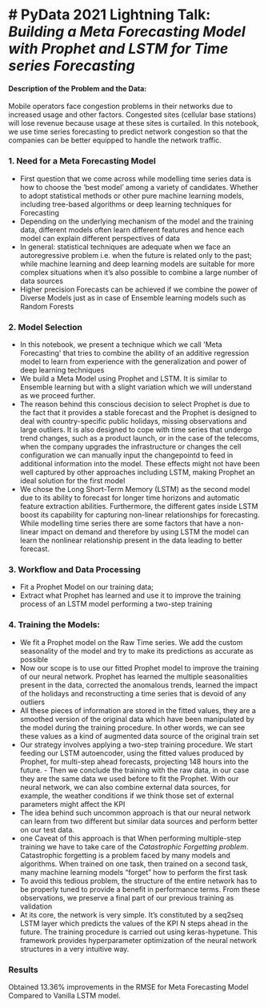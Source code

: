 # # PyData 2021 Lightning Talk: _Building a Meta Forecasting Model with Prophet and LSTM for Time series Forecasting_

#### Description of the Problem and the Data:
Mobile operators face congestion problems in their networks due to increased usage and other factors. Congested sites (cellular base stations) will lose revenue
because usage at these sites is curtailed. In this notebook, we use time series forecasting to predict network congestion so that the companies can be better equipped to handle the network traffic.

### 1. Need for a Meta Forecasting Model

- First question that we come across while modelling time series data is how to choose the ‘best model’ among a variety of candidates. Whether to adopt statistical methods or other pure machine learning models, including tree-based algorithms or deep learning techniques for Forecasting 
- Depending on the underlying mechanism of the model and the training data, different models often learn different features and hence each model can explain different perspectives of data
- In general: statistical techniques are adequate when we face an autoregressive problem i.e. when the future is related only to the past; while machine learning and deep learning models are suitable for more complex situations when it’s also possible to combine a large number of data sources
- Higher precision Forecasts can be achieved if we combine the power of Diverse Models just as in case of Ensemble learning models such as Random Forests

### 2. Model Selection 

- In this notebook, we present a technique which we call 'Meta Forecasting' that tries to combine the ability of an additive regression model to learn from experience with the generalization and power of deep learning techniques 
- We build a Meta Model using Prophet and LSTM. It is similar to Ensemble learning but with a slight variation which we will understand as we proceed further.
- The reason behind this conscious decision to select Prophet is due to the fact that it provides a stable forecast and the Prophet is designed to deal with country-specific public holidays, missing observations and large outliers. It is also designed to cope with time series that undergo trend changes, such as a product launch, or in the case of the telecoms, when the company upgrades the infrastructure or changes the cell configuration we can manually input the changepointd to feed in additional information into the model. These effects might not have been well captured by other approaches including LSTM, making Prophet an ideal solution for the first model
- We chose the Long Short-Term Memory (LSTM) as the second model due to its ability to forecast for longer time horizons and automatic feature extraction abilities. Furthermore, the different gates inside LSTM boost its capability for capturing non-linear relationships for forecasting. While modelling time series there are some factors that have a non-linear impact on demand and therefore by using LSTM the model can learn the nonlinear relationship present in the data leading to better forecast. 


### 3. Workflow and Data Processing 

- Fit a Prophet Model on our training data;
- Extract what Prophet has learned and use it to improve the training process of an LSTM model performing a two-step training


### 4. Training the Models:

- We fit a Prophet model on the Raw Time series. We add the custom seasonality of the model and try to make its predictions as accurate as possible
- Now our scope is to use our fitted Prophet model to improve the training of our neural network. Prophet has learned the multiple seasonalities present in the data, corrected the anomalous trends, learned the impact of the holidays and reconstructing a time series that is devoid of any outliers
- All these pieces of information are stored in the fitted values, they are a smoothed version of the original data which have been manipulated by the model during the training procedure. In other words, we can see these values as a kind of augmented data source of the original train set
- Our strategy involves applying a two-step training procedure. We start feeding our LSTM autoencoder, using the fitted values produced by Prophet, for multi-step ahead forecasts, projecting 148 hours into the future.  - Then we conclude the training with the raw data, in our case they are the same data we used before to fit the Prophet. With our neural network, we can also combine external data sources, for example, the weather conditions if we think those set of external parameters might affect the KPI
- The idea behind such uncommon approach is that our neural network can learn from two different but similar data sources and perform better on our test data.
- one Caveat of this approach is that When performing multiple-step training we have to take care of the *Catastrophic Forgetting problem*. Catastrophic forgetting is a problem faced by many models and algorithms. When trained on one task, then trained on a second task, many machine learning models “forget” how to perform the first task
- To avoid this tedious problem, the structure of the entire network has to be properly tuned to provide a benefit in performance terms. From these observations, we preserve a final part of our previous training as validation
- At its core, the network is very simple. It’s constituted by a seq2seq LSTM layer which predicts the values of the KPI N steps ahead in the future. The training procedure is carried out using keras-hypetune. This framework provides hyperparameter optimization of the neural network structures in a very intuitive way.


### Results

Obtained 13.36% improvements in the RMSE for Meta Forecasting Model Compared to Vanilla LSTM model.